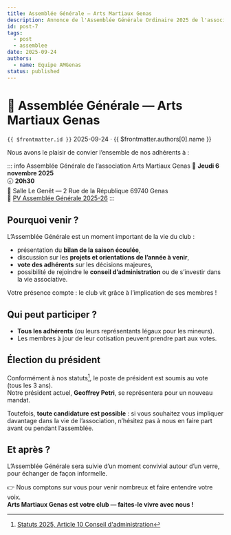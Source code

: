 ```yaml
---
title: Assemblée Générale — Arts Martiaux Genas
description: Annonce de l'Assemblée Générale Ordinaire 2025 de l'association Arts Martiaux Genas
id: post-7
tags:
  - post
  - assemblee
date: 2025-09-24
authors:
  - name: Equipe AMGenas
status: published
---
```

# 📢 Assemblée Générale — Arts Martiaux Genas
`{{ $frontmatter.id }}` 2025-09-24 · {{ $frontmatter.authors[0].name }}

Nous avons le plaisir de convier l’ensemble de nos adhérents à :

::: info Assemblée Générale de l’association Arts Martiaux Genas
📅 **Jeudi 6 novembre 2025**  
🕣 **20h30**  
📍 Salle Le Genêt — 2 Rue de la République 69740 Genas  
📜 [PV Assemblée Générale 2025-26](/docs/legal/assemblees/2025-11-06-pv-assemblee-generale)
:::

## Pourquoi venir ?

L’Assemblée Générale est un moment important de la vie du club :

* présentation du **bilan de la saison écoulée**,
* discussion sur les **projets et orientations de l’année à venir**,
* **vote des adhérents** sur les décisions majeures,
* possibilité de rejoindre le **conseil d’administration** ou de s’investir dans la vie associative.

Votre présence compte : le club vit grâce à l’implication de ses membres !

## Qui peut participer ?

* **Tous les adhérents** (ou leurs représentants légaux pour les mineurs).
* Les membres à jour de leur cotisation peuvent prendre part aux votes.

## Élection du président

Conformément à nos statuts[^1], le poste de président est soumis au vote (tous les 3 ans).  
Notre président actuel, **Geoffrey Petri**, se représentera pour un nouveau mandat.

Toutefois, **toute candidature est possible** : si vous souhaitez vous impliquer davantage dans la vie de l’association, n’hésitez pas à nous en faire part avant ou pendant l’assemblée.

[^1]: [Statuts 2025, Article 10 Conseil d'administration](/docs/legal/statuts/2025-statuts#article-10-%E2%80%93-conseil-d-administration)

## Et après ?

L’Assemblée Générale sera suivie d’un moment convivial autour d’un verre, pour échanger de façon informelle.

👉 Nous comptons sur vous pour venir nombreux et faire entendre votre voix.  
**Arts Martiaux Genas est votre club — faites-le vivre avec nous !**
